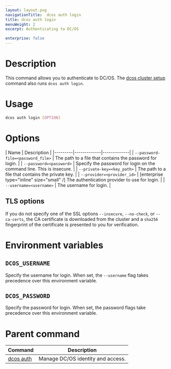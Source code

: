 ```yaml
---
layout: layout.pug
navigationTitle:  dcos auth login
title: dcos auth login
menuWeight: 2
excerpt: Authenticating to DC/OS

enterprise: false
---
```


# Description

This command allows you to authenticate to DC/OS. The [dcos cluster setup](/1.12/cli/command-reference/dcos-cluster/dcos-cluster-setup/) command also runs `dcos auth login`.

# Usage

```bash
dcos auth login [OPTION]
```

# Options


| Name |  Description |
|---------|-------------|-------------|
|  `--password-file=<password_file>`  |  The path to a file that contains the password for login. |
|  `--password=<password>`  |     Specify the password for login on the command line. This is insecure.  |
|  `--private-key=<key_path>`  |   The path to a file that contains the private key.  |
|  `--provider=<provider_id>`  |   [enterprise type="inline" size="small" /] The authentication provider to use for login.  |
|  `--username=<username>`  |      The username for login. |

## TLS options

If you do not specify one of the SSL options `--insecure`, `--no-check`, or `--ca-certs`, the CA certificate is downloaded from the cluster and a `sha256` fingerprint of the certificate is presented to you for verification.

# Environment variables

## <a name="dcos-username"></a> `DCOS_USERNAME`

Specify the username for login. When set, the `--username` flag takes precedence over this environment variable.

## <a name="dcos-username"></a> `DCOS_PASSWORD`

Specify the password for login. When set, the password flags take precedence over this environment variable.

# Parent command

| Command | Description |
|---------|-------------|
| [dcos auth](/1.12/cli/command-reference/dcos-auth/) |  Manage DC/OS identity and access. |
